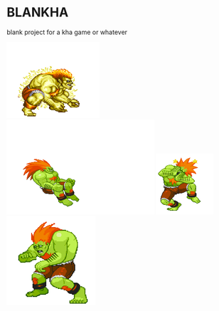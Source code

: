 # BLANKHA

blank project for a kha game or whatever

![image](img/blanka.gif) ![image](img/roll.gif) ![image](img/dizzy.gif) ![image](img/walk.gif)